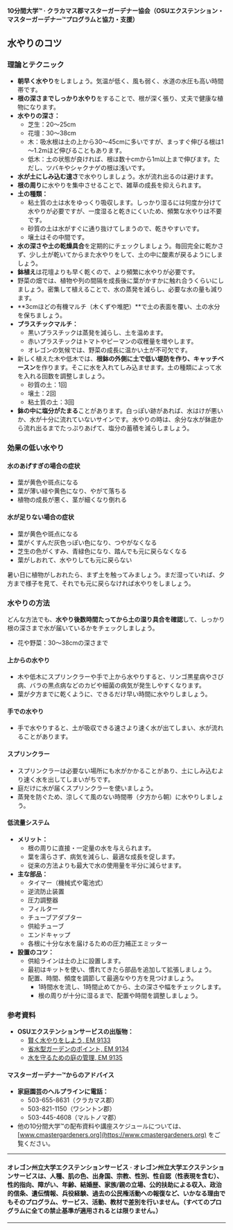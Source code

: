 #### 10分間大学™ · クラカマス郡マスターガーデナー協会（OSUエクステンション・マスターガーデナー™プログラムと協力・支援）

## 水やりのコツ

### 理論とテクニック

- **朝早く水やり**をしましょう。気温が低く、風も弱く、水道の水圧も高い時間帯です。
- **根の深さまでしっかり水やり**をすることで、根が深く張り、丈夫で健康な植物になります。
- **水やりの深さ：**
  - 芝生：20～25cm
  - 花壇：30～38cm
  - 木：吸水根は土の上から30～45cmに多いですが、まっすぐ伸びる根は1～1.2mほど伸びることもあります。
  - 低木：土の状態が良ければ、根は数十cmから1m以上まで伸びます。ただし、ツバキやシャクナゲの根は浅いです。
- **水が土にしみ込む速さ**で水やりしましょう。水が流れ出るのは避けます。
- **根の周り**に水やりを集中させることで、雑草の成長を抑えられます。
- **土の種類：**
  - 粘土質の土は水をゆっくり吸収します。しっかり湿るには何度か分けて水やりが必要ですが、一度湿ると乾きにくいため、頻繁な水やりは不要です。
  - 砂質の土は水がすぐに通り抜けてしまうので、乾きやすいです。
  - 壌土はその中間です。
- **水の深さや土の乾燥具合**を定期的にチェックしましょう。毎回完全に乾かさず、少し土が乾いてからまた水やりをして、土の中に酸素が戻るようにしましょう。
- **鉢植え**は花壇よりも早く乾くので、より頻繁に水やりが必要です。
- 野菜の畑では、植物や列の間隔を成長後に葉がかすかに触れ合うくらいにしましょう。密集して植えることで、水の蒸発を減らし、必要な水の量も減ります。
- **3cmほどの有機マルチ（木くずや堆肥）**で土の表面を覆い、土の水分を保ちましょう。
- **プラスチックマルチ：**
  - 黒いプラスチックは蒸発を減らし、土を温めます。
  - 赤いプラスチックはトマトやピーマンの収穫量を増やします。
  - オレゴンの気候では、野菜の成長に温かい土が不可欠です。
- 新しく植えた木や低木では、**根鉢の外側に土で低い堤防を作り、キャッチベースン**を作ります。そこに水を入れてしみ込ませます。土の種類によって水を入れる回数を調整しましょう。
  - 砂質の土：1回
  - 壌土：2回
  - 粘土質の土：3回
- **鉢の中に塩分がたまる**ことがあります。白っぽい跡があれば、水はけが悪いか、水が十分に流れていないサインです。水やりの時は、余分な水が鉢底から流れ出るまでたっぷりあげて、塩分の蓄積を減らしましょう。

### 効果の低い水やり

#### 水のあげすぎの場合の症状

- 葉が黄色や斑点になる
- 葉が薄い緑や黄色になり、やがて落ちる
- 植物の成長が悪く、茎が細くなり倒れる

#### 水が足りない場合の症状

- 葉が黄色や斑点になる
- 葉がくすんだ灰色っぽい色になり、つやがなくなる
- 芝生の色がくすみ、青緑色になり、踏んでも元に戻らなくなる
- 葉がしおれて、水やりしても元に戻らない

暑い日に植物がしおれたら、まず土を触ってみましょう。まだ湿っていれば、夕方まで様子を見て、それでも元に戻らなければ水やりをしましょう。

### 水やりの方法

どんな方法でも、**水やり後数時間たってから土の湿り具合を確認**して、しっかり根の深さまで水が届いているかをチェックしましょう。

- 花や野菜：30～38cmの深さまで

#### 上からの水やり

- 木や低木にスプリンクラーや手で上から水やりすると、リンゴ黒星病やさび病、バラの黒点病などのカビや細菌の病気が発生しやすくなります。
- 葉が夕方までに乾くように、できるだけ早い時間に水やりしましょう。

#### 手での水やり

- 手で水やりすると、土が吸収できる速さより速く水が出てしまい、水が流れることがあります。

#### スプリンクラー

- スプリンクラーは必要ない場所にも水がかかることがあり、土にしみ込むより速く水を出してしまいがちです。
- 庭だけに水が届くスプリンクラーを使いましょう。
- 蒸発を防ぐため、涼しくて風のない時間帯（夕方から朝）に水やりしましょう。

#### 低流量システム

- **メリット：**
  - 根の周りに直接・一定量の水を与えられます。
  - 葉を濡らさず、病気を減らし、最適な成長を促します。
  - 従来の方法よりも最大で水の使用量を半分に減らせます。
- **主な部品：**
  - タイマー（機械式や電池式）
  - 逆流防止装置
  - 圧力調整器
  - フィルター
  - チューブアダプター
  - 供給チューブ
  - エンドキャップ
  - 各根に十分な水を届けるための圧力補正エミッター
- **設置のコツ：**
  - 供給ラインは土の上に設置します。
  - 最初はキットを使い、慣れてきたら部品を追加して拡張しましょう。
  - 配置、時間、頻度を調節して最適なやり方を見つけましょう。
    - 1時間水を流し、1時間止めてから、土の深さや幅をチェックします。
    - 根の周りが十分に湿るまで、配置や時間を調整しましょう。

### 参考資料

- **OSUエクステンションサービスの出版物：**
  - [賢く水やりをしよう, EM 9133](https://catalog.extension.oregonstate.edu/)
  - [省水型ガーデンのポイント, EM 9134](https://catalog.extension.oregonstate.edu/)
  - [水を守るための庭の管理, EM 9135](https://catalog.extension.oregonstate.edu/)

#### マスターガーデナー™からのアドバイス

- **家庭園芸のヘルプラインに電話：**
  - 503-655-8631（クラカマス郡）
  - 503-821-1150（ワシントン郡）
  - 503-445-4608（マルトノマ郡）
- 他の10分間大学™の配布資料や講座スケジュールについては、[www.cmastergardeners.org](https://www.cmastergardeners.org) をご覧ください。

---

#### オレゴン州立大学エクステンションサービス · オレゴン州立大学エクステンションサービスは、人種、肌の色、出身国、宗教、性別、性自認（性表現を含む）、性的指向、障がい、年齢、結婚歴、家族/親の立場、公的扶助による収入、政治的信条、遺伝情報、兵役経験、過去の公民権活動への報復など、いかなる理由でもそのプログラム、サービス、活動、教材で差別を行いません。（すべてのプログラムに全ての禁止基準が適用されるとは限りません。）

---